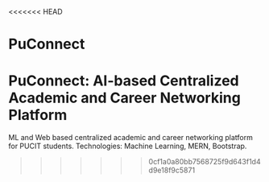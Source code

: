 <<<<<<< HEAD
# PuConnect
 PuConnect: AI-based Centralized Academic and Career Networking Platform
=======
ML and Web based centralized academic and career networking platform for PUCIT students. 
Technologies: Machine Learning, MERN, Bootstrap.
>>>>>>> 0cf1a0a80bb7568725f9d643f1d4d9e18f9c5871

